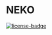 # NEKO

[![license-badge][]][license]

[license-badge]: https://travis-ci.org/adjivas/Neko.svg?branch=master&style=flat-square
[license]: https://travis-ci.org/adjivas/Neko
